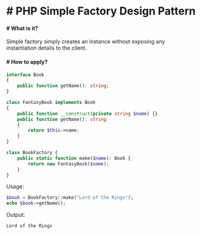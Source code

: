 # # PHP Simple Factory Design Pattern
#### # What is it?
Simple factory simply creates an instance without exposing any instantiation details to the client.

#### # How to apply?

```php
interface Book
{
    public function getName(): string;
}
```

```php
class FantasyBook implements Book
{
    public function __construct(private string $name) {}
    public function getName(): string
    {
        return $this->name;
    }
}
```

```php
class BookFactory {
    public static function make($name): Book {
        return new FantasyBook($name);
    }
}
```
Usage:
```php
$book = BookFactory::make("Lord of the Rings");
echo $book->getName();
```
Output:
```txt
Lord of the Rings
```
